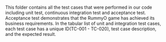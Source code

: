 This folder contains all the test cases that were performed in our code including unit test, continuous integration test and acceptance test.
Acceptance test demonstrates that the RummyO game has achieved its business requirements.
In the tabular list of unit and integration test cases, each test case has a unique ID(TC-001 - TC-020), test case description, and the expected result.
 
